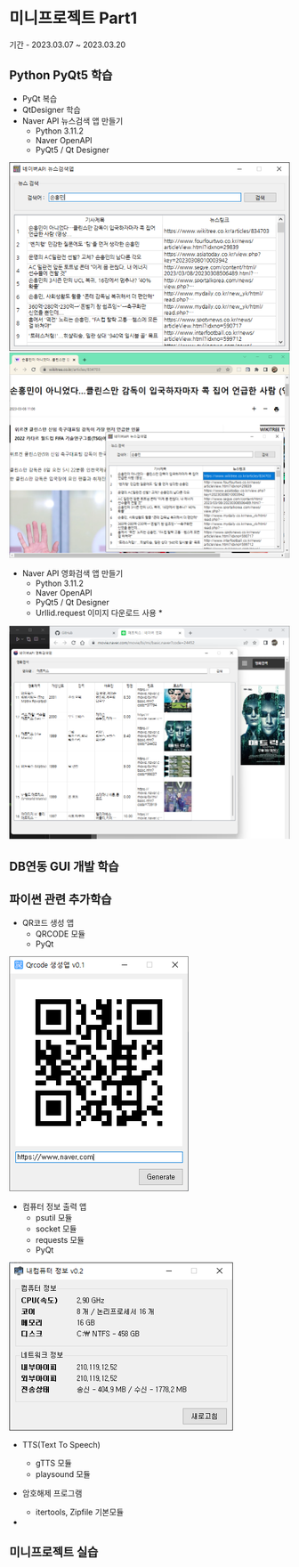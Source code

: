 # 미니프로젝트 Part1
기간 - 2023.03.07 ~ 2023.03.20

## Python PyQt5 학습
- PyQt 복습
- QtDesigner 학습
- Naver API 뉴스검색 앱 만들기
    - Python 3.11.2
    - Naver OpenAPI
    - PyQt5 / Qt Designer
    
<!--
![네이버뉴스앱1](https://raw.githubusercontent.com/CodingNewbie0/miniprojects/main/images/naver_news1.png)
![네이버뉴스앱2](https://raw.githubusercontent.com/CodingNewbie0/miniprojects/main/images/naver_news2.png)
-->
<img src="https://raw.githubusercontent.com/CodingNewbie0/miniprojects/main/images/naver_news1.png" width = 800 />
<img src="https://raw.githubusercontent.com/CodingNewbie0/miniprojects/main/images/naver_news2.png" width = 800 />

- Naver API 영화검색 앱 만들기
    - Python 3.11.2
    - Naver OpenAPI
    - PyQt5 / Qt Designer
    - Urllid.request 이미지 다운로드 사용 *

<img src="https://raw.githubusercontent.com/CodingNewbie0/miniprojects/main/images/naver_movie.png" width = 800 />

## DB연동 GUI 개발 학습

## 파이썬 관련 추가학습
- QR코드 생성 앱
    - QRCODE 모듈
    - PyQt

![QR코드앱](https://raw.githubusercontent.com/CodingNewbie0/miniprojects/main/images/qrcodeapp.png)

- 컴퓨터 정보 출력 앱
    - psutil 모듈
    - socket 모듈
    - requests 모듈
    - PyQt

![컴퓨터 정보 출력 앱](https://raw.githubusercontent.com/CodingNewbie0/miniprojects/main/images/comInfo.png)

- TTS(Text To Speech)
    - gTTS 모듈
    - playsound 모듈

- 암호해제 프로그램 
    - itertools, Zipfile 기본모듈

- 

## 미니프로젝트 실습
